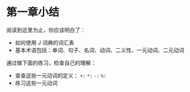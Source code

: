 # 第一章小结

阅读到这里为止，你应该明白了：

* 如何使用 J 词典的词汇表
* 基本术语包括：单词、句子、名词、动词、二义性、一元动词、二元动词

通过做下面的练习，检查自己的理解：

* 查查这些一元动词的定义： `+:` `*:` `-:` `%:`
* 练习这些一元动词

